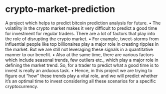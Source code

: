 # crypto-market-prediction
A project which helps to predict bitcoin prediction analysis for future.
•	The volatility in the crypto market makes it very difficult to predict a good time for investment for regular traders. There are a lot of factors that play into the role of disrupting the crypto market. 
•	For example, tweet-storms from influential people like top billionaires play a major role in creating ripples in the market. But we are still not leveraging these signals in a quantitative manner to our benefit. 
•	Also at the same time, there are various factors which include seasonal trends, few outliers etc., which play a major role in defining the market trend. So, for a trader to predict what a good time is to invest is really an arduous task. 
•	Hence, in this project we are trying to figure out “how” these trends play a vital role, and we will predict whether it’s an optimal time to invest considering all these scenarios for a specific cryptocurrency.
